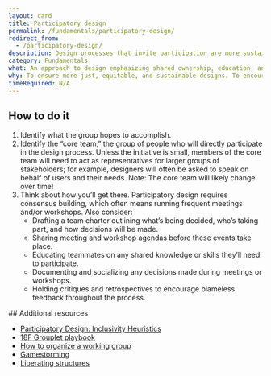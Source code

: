 ```yaml
---
layout: card
title: Participatory design
permalink: /fundamentals/participatory-design/
redirect_from:
  - /participatory-design/
description: Design processes that invite participation are more sustainable in the long run.
category: Fundamentals
what: An approach to design emphasizing shared ownership, education, and collaboration.
why: To ensure more just, equitable, and sustainable designs. To encourage products and services that reflect the perspectives of those that are being served.
timeRequired: N/A
---
```


## How to do it

<ol>
  <li>Identify what the group hopes to accomplish.</li>
  <li>Identify the “core team,” the group of people who will directly participate in the design process. Unless the initiative is small, members of the core team will need to act as representatives for larger groups of stakeholders; for example, designers will often be asked to speak on behalf of users and their needs. Note: The core team will likely change over time!</li>
  <li>
    Think about how you’ll get there. Participatory design requires consensus building, which often means running frequent meetings and/or workshops. Also consider:
    <ul>  
      <li>Drafting a team charter outlining what’s being decided, who’s taking part, and how decisions will be made.</li>
      <li>Sharing meeting and workshop agendas before these events take place. </li>
      <li>Educating teammates on any shared knowledge or skills they’ll need to participate. </li>
      <li>Documenting and socializing any decisions made during meetings or workshops.</li>
      <li>Holding critiques and retrospectives to encourage blameless feedback throughout the process.</li>
    </ul>
  </li>
</ol>

<section class="method--section method--section--additional-resources" markdown="1">
## Additional resources

- [Participatory Design: Inclusivity Heuristics](/resources/participatory-design-inclusivity-heuristics)
- [18F Grouplet playbook](https://grouplet-playbook.18f.gov/)
- [How to organize a working group](http://larahogan.me/blog/running-working-groups/)
- [Gamestorming](http://gamestorming.com/)
- [Liberating structures](http://www.liberatingstructures.com/1-1-2-4-all/)
</section>
